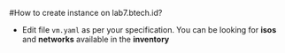 #How to create instance on lab7.btech.id? 

- Edit file `vm.yaml` as per your specification. You can be looking for **isos** and **networks** available in the **inventory** 
